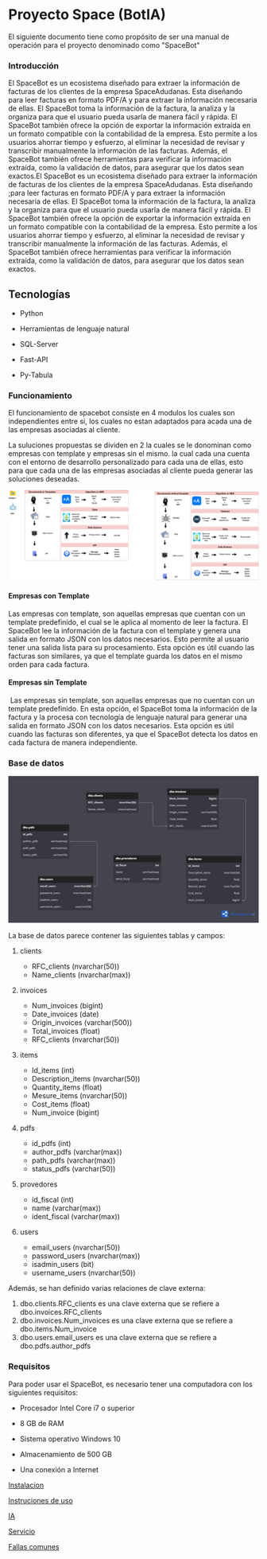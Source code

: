 # Proyecto Space (BotIA)

El siguiente documento tiene como propósito de ser una manual de operación para el proyecto denominado como "SpaceBot"

### Introducción

El SpaceBot es un ecosistema diseñado para extraer la información de facturas de los clientes de la empresa SpaceAdudanas. Esta diseñando para leer facturas en formato PDF/A y para extraer la información necesaria de ellas. El SpaceBot toma la información de la factura, la analiza y la organiza para que el usuario pueda usarla de manera fácil y rápida. El SpaceBot también ofrece la opción de exportar la información extraída en un formato compatible con la contabilidad de la empresa. Esto permite a los usuarios ahorrar tiempo y esfuerzo, al eliminar la necesidad de revisar y transcribir manualmente la información de las facturas. Además, el SpaceBot también ofrece herramientas para verificar la información extraída, como la validación de datos, para asegurar que los datos sean exactos.El SpaceBot es un ecosistema diseñado para extraer la información de facturas de los clientes de la empresa SpaceAdudanas. Esta diseñando ;para leer facturas en formato PDF/A y para extraer la información necesaria de ellas. El SpaceBot toma la información de la factura, la analiza y la organiza para que el usuario pueda usarla de manera fácil y rápida. El SpaceBot también ofrece la opción de exportar la información extraída en un formato compatible con la contabilidad de la empresa. Esto permite a los usuarios ahorrar tiempo y esfuerzo, al eliminar la necesidad de revisar y transcribir manualmente la información de las facturas. Además, el SpaceBot también ofrece herramientas para verificar la información extraída, como la validación de datos, para asegurar que los datos sean exactos.

## Tecnologías

* Python

* Herramientas de lenguaje natural 

* SQL-Server 

* Fast-API

* Py-Tabula

### Funcionamiento

El funcionamiento de spacebot consiste en 4 modulos los cuales son independientes entre si, los cuales no estan adaptados para acada una de las empresas asociadas al cliente.

La suluciones propuestas se dividen en 2 la cuales se le donominan como empresas con template y empresas sin el mismo. la cual cada una cuenta con el entorno de desarrollo personalizado para cada una de ellas, esto para que cada una de las empresas asociadas al cliente pueda generar las soluciones deseadas.

<img title="" src="assets\BotSpace.png">

#### Empresas con Template

Las empresas con template, son aquellas empresas que cuentan con un template predefinido, el cual se le aplica al momento de leer la factura. El SpaceBot lee la información de la factura con el template y genera una salida en formato JSON con los datos necesarios. Esto permite al usuario tener una salida lista para su procesamiento. Esta opción es útil cuando las facturas son similares, ya que el template guarda los datos en el mismo orden para cada factura. 

#### Empresas sin Template

 Las empresas sin template, son aquellas empresas que no cuentan con un template predefinido. En esta opción, el SpaceBot toma la información de la factura y la procesa con tecnología de lenguaje natural para generar una salida en formato JSON con los datos necesarios. Esta opción es útil cuando las facturas son diferentes, ya que el SpaceBot detecta los datos en cada factura de manera independiente.

### Base de datos


<img title="" src="assets\2022-12-16-09-46-08-Diagrama.png">

La base de datos parece contener las siguientes tablas y campos:

1. clients
   
   - RFC_clients (nvarchar(50))
   - Name_clients (nvarchar(max))

2. invoices
   
   - Num_invoices (bigint)
   - Date_invoices (date)
   - Origin_invoices (varchar(500))
   - Total_invoices (float)
   - RFC_clients (nvarchar(50))

3. items
   
   - Id_items (int)
   - Description_items (nvarchar(50))
   - Quantity_items (float)
   - Mesure_items (nvarchar(50))
   - Cost_items (float)
   - Num_invoice (bigint)

4. pdfs
   
   - id_pdfs (int)
   - author_pdfs (varchar(max))
   - path_pdfs (varchar(max))
   - status_pdfs (varchar(50))

5. provedores
   
   - id_fiscal (int)
   - name (varchar(max))
   - ident_fiscal (varchar(max))

6. users
   
   - email_users (nvarchar(50))
   - password_users (nvarchar(max))
   - isadmin_users (bit)
   - username_users (nvarchar(50))

Además, se han definido varias relaciones de clave externa:

1. dbo.clients.RFC_clients es una clave externa que se refiere a dbo.invoices.RFC_clients
2. dbo.invoices.Num_invoices es una clave externa que se refiere a dbo.items.Num_invoice
3. dbo.users.email_users es una clave externa que se refiere a dbo.pdfs.author_pdfs

### Requisitos

Para poder usar el SpaceBot, es necesario tener una computadora con los siguientes requisitos: 

- Procesador Intel Core i7 o superior

- 8 GB de RAM 

- Sistema operativo Windows 10 

- Almacenamiento de 500 GB 

- Una conexión a Internet

[Instalacion](install.md)

[Instruciones de uso](manual.md)

[IA](ia.md)

[Servicio](service.md)

[Fallas comunes](fix.md)
